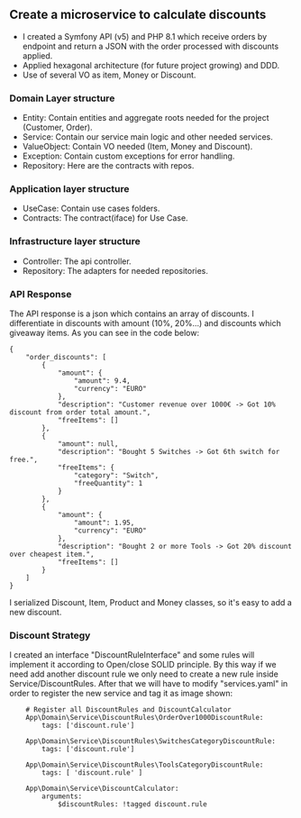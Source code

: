 ## Create a microservice to calculate discounts

- I created a Symfony API (v5) and PHP 8.1 which receive orders by endpoint and return a JSON with the order processed with discounts applied.
- Applied hexagonal architecture (for future project growing) and DDD.
- Use of several VO as item, Money or Discount.

### Domain Layer structure

- Entity: Contain entities and aggregate roots needed for the project (Customer, Order).
- Service: Contain our service main logic and other needed services.
- ValueObject: Contain VO needed (Item, Money and Discount).
- Exception: Contain custom exceptions for error handling.
- Repository: Here are the contracts with repos.

### Application layer structure

- UseCase: Contain use cases folders.
- Contracts: The contract(iface) for Use Case.

### Infrastructure layer structure

- Controller: The api controller.
- Repository: The adapters for needed repositories.

### API Response
The API response is a json which contains an array of discounts.
I differentiate in discounts with amount (10%, 20%...) and discounts which giveaway items.
As you can see in the code below:
```
{
    "order_discounts": [
        {
            "amount": {
                "amount": 9.4,
                "currency": "EURO"
            },
            "description": "Customer revenue over 1000€ -> Got 10% discount from order total amount.",
            "freeItems": []
        },
        {
            "amount": null,
            "description": "Bought 5 Switches -> Got 6th switch for free.",
            "freeItems": {
                "category": "Switch",
                "freeQuantity": 1
            }
        },
        {
            "amount": {
                "amount": 1.95,
                "currency": "EURO"
            },
            "description": "Bought 2 or more Tools -> Got 20% discount over cheapest item.",
            "freeItems": []
        }
    ]
}
```
I serialized Discount, Item, Product and Money classes, so it's easy to add a new discount.<br>

### Discount Strategy
I created an interface "DiscountRuleInterface" and some rules will implement it according to Open/close SOLID principle. By this way if we need add another discount rule we only need to create a new rule inside Service/DiscountRules. After that we will have to modify "services.yaml" in order to register the new service and tag it as image shown:
```
    # Register all DiscountRules and DiscountCalculator
    App\Domain\Service\DiscountRules\OrderOver1000DiscountRule:
        tags: ['discount.rule']

    App\Domain\Service\DiscountRules\SwitchesCategoryDiscountRule:
        tags: ['discount.rule']

    App\Domain\Service\DiscountRules\ToolsCategoryDiscountRule:
        tags: [ 'discount.rule' ]

    App\Domain\Service\DiscountCalculator:
        arguments:
            $discountRules: !tagged discount.rule
```




